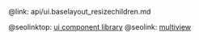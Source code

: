 @link: api/ui.baselayout_resizechildren.md

@seolinktop: [ui component library](https://webix.com)
@seolink: [multiview](https://webix.com/widget/multiview/)